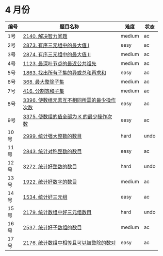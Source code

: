 # 4 月份

**编号**|**题目名称**|**难度**|**状态**
--------|------------|--------|--------
1号|[2140. 解决智力问题](./第1题%202140.%20解决智力问题)|medium|ac
2号|[2873. 有序三元组中的最大值 I](./第2题%202873.%20有序三元组中的最大值%20I)|easy|ac
3号|[2874. 有序三元组中的最大值 II](./第3题%202874.%20有序三元组中的最大值%20II)|medium|ac
4号|[1123. 最深叶节点的最近公共祖先](./第4题%201123.%20最深叶节点的最近公共祖先)|medium|ac
5号|[1863. 找出所有子集的异或总和再求和](./第5题%201863.%20找出所有子集的异或总和再求和)|easy|ac
6号|[368. 最大整除子集](./第6题%20368.%20最大整除子集)|medium|ac
7号|[416. 分割等和子集](./第7题%20416.%20分割等和子集)|medium|ac
8号|[3396. 使数组元素互不相同所需的最少操作次数](./第8题%203396.%20使数组元素互不相同所需的最少操作次数)|easy|ac
9号|[3375. 使数组的值全部为 K 的最少操作次数](./第9题%203375.%20使数组的值全部为%20K%20的最少操作次数)|easy|ac
10号|[2999. 统计强大整数的数目](./第10题%202999.%20统计强大整数的数目)|hard|undo
11号|[2843. 统计对称整数的数目](./第11题%202843.%20统计对称整数的数目)|easy|ac
12号|[3272. 统计好整数的数目](./第12题%203272.%20统计好整数的数目)|hard|undo
13号|[1922. 统计好数字的数目](./第13题%201922.%20统计好数字的数目)|medium|ac
14号|[1534. 统计好三元组](./第14题%201534.%20统计好三元组)|easy|ac
15号|[2179. 统计数组中好三元组数目](./第15题%202179.%20统计数组中好三元组数目)|hard|undo
16号|[2537. 统计好子数组的数目](./第16题%202537.%20统计好子数组的数目)|medium|ac
17号|[2176. 统计数组中相等且可以被整除的数对](./第17题%202176.%20统计数组中相等且可以被整除的数对)|easy|ac
